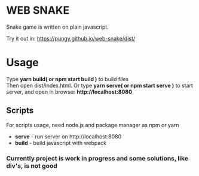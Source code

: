 # WEB SNAKE
Snake game is written on plain javascript.

Try it out in: https://pungy.github.io/web-snake/dist/
# Usage
Type **yarn build( or npm start build )** to build files<br/>
Then open dist/index.html. Or type **yarn serve( or npm start serve )** to start server, and open in browser **http://localhost:8080**

## Scripts
For scripts usage, need node.js and package manager as npm or yarn

* **serve** - run server on http://localhost:8080
* **build** - build javascript with webpack

### Currently project is work in progress and some solutions, like div's, is not good
